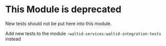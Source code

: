 # This Module is deprecated

New tests should not be put here into this module.

Add new tests to the module `:waltid-services:waltid-integration-tests` instead